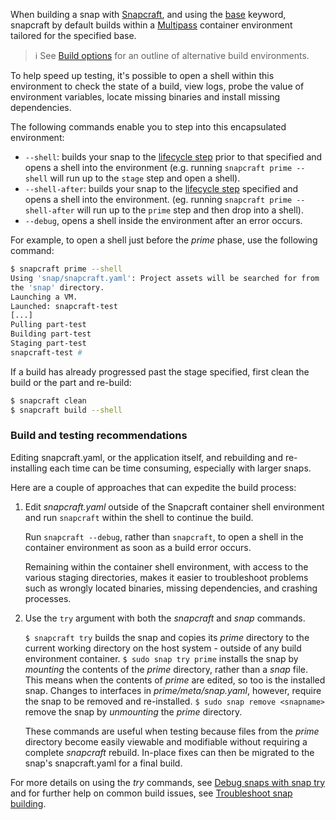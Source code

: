 When building a snap with [Snapcraft](/t/snapcraft-overview/8940), and using the [base](/t/base-snaps/11198) keyword, snapcraft by default builds within a [Multipass](https://multipass.run/) container environment tailored for the specified base.

> :information_source: See [Build options](/t/build-options/14250) for an outline of alternative build environments.

To help speed up testing, it's possible to open a shell within this environment to check the state of a build, view logs, probe the value of environment variables, locate missing binaries and install missing dependencies.

The following commands enable you to step into this encapsulated environment:
-   `--shell`: builds your snap to the [lifecycle step](/t/parts-lifecycle/12231#heading--steps) prior to that specified and opens a shell into the environment (e.g. running `snapcraft prime --shell` will run up to the `stage` step and open a shell).
-   `--shell-after`: builds your snap to the [lifecycle step](/t/parts-lifecycle/12231#heading--steps) specified and opens a shell into the environment. (eg. running `snapcraft prime --shell-after` will run up to the `prime` step and then drop into a shell).
-   `--debug`, opens a shell inside the environment after an error occurs.

For example, to open a shell just before the *prime* phase, use the following command:

```bash
$ snapcraft prime --shell
Using 'snap/snapcraft.yaml': Project assets will be searched for from
the 'snap' directory.
Launching a VM.
Launched: snapcraft-test
[...]
Pulling part-test
Building part-test
Staging part-test
snapcraft-test #
```

If a build has already progressed past the stage specified, first clean the build or the part and re-build:

```bash
$ snapcraft clean
$ snapcraft build --shell
```
### Build and testing recommendations

Editing snapcraft.yaml, or the application itself, and rebuilding and re-installing each time can be time consuming, especially with larger snaps.

Here are a couple of approaches that can expedite the build process:

1) Edit *snapcraft.yaml* outside of the Snapcraft container shell environment and run `snapcraft` within the shell to continue the build.

   Run `snapcraft --debug`, rather than `snapcraft`, to  open a shell in the container environment as soon as a build error occurs.

    Remaining within the container shell environment, with access to the various staging directories, makes it easier to troubleshoot problems such as wrongly located binaries, missing dependencies, and crashing processes.

1) Use the `try` argument with both the *snapcraft* and *snap* commands.

    `$ snapcraft try`
   builds the snap and copies its *prime* directory to the current working  directory on the host system - outside of any build environment container.
    `$ sudo snap try prime`
   installs the snap by *mounting* the contents of the *prime* directory, rather than a *snap* file. This means when the contents of *prime* are edited, so too is the installed snap. Changes to interfaces in _prime/meta/snap.yaml_, however, require the snap to be removed and re-installed.
    `$ sudo snap remove <snapname>`
     remove the snap by *unmounting* the *prime* directory.

      These commands are useful when testing because files from the *prime* directory become easily viewable and modifiable without requiring a complete *snapcraft* rebuild. In-place fixes can then be migrated to the snap's snapcraft.yaml for a final build.

For more details on using the _try_ commands, see [Debug snaps with snap try](/t/debug-snaps-with-snap-try/22938) and for further help on common build issues, see [Troubleshoot snap building](/t/troubleshoot-snap-building/11938).